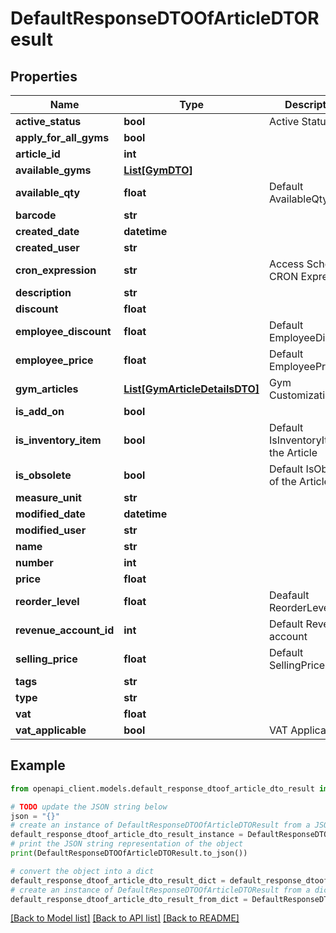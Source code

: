 # DefaultResponseDTOOfArticleDTOResult


## Properties

Name | Type | Description | Notes
------------ | ------------- | ------------- | -------------
**active_status** | **bool** | Active Status  | [optional] 
**apply_for_all_gyms** | **bool** |  | [optional] 
**article_id** | **int** |  | [optional] 
**available_gyms** | [**List[GymDTO]**](GymDTO.md) |  | 
**available_qty** | **float** | Default AvailableQty | [optional] 
**barcode** | **str** |  | [optional] 
**created_date** | **datetime** |  | [optional] 
**created_user** | **str** |  | [optional] 
**cron_expression** | **str** | Access Schedule CRON Expression  | [optional] 
**description** | **str** |  | [optional] 
**discount** | **float** |  | [optional] 
**employee_discount** | **float** | Default EmployeeDiscount | [optional] 
**employee_price** | **float** | Default EmployeePrice | [optional] 
**gym_articles** | [**List[GymArticleDetailsDTO]**](GymArticleDetailsDTO.md) | Gym Customizations  | [optional] 
**is_add_on** | **bool** |  | [optional] 
**is_inventory_item** | **bool** | Default IsInventoryItem of the Article  | [optional] 
**is_obsolete** | **bool** | Default IsObsolete of the Article  | [optional] 
**measure_unit** | **str** |  | 
**modified_date** | **datetime** |  | [optional] 
**modified_user** | **str** |  | [optional] 
**name** | **str** |  | 
**number** | **int** |  | [optional] 
**price** | **float** |  | 
**reorder_level** | **float** | Deafault ReorderLevel | [optional] 
**revenue_account_id** | **int** | Default Revenue account | [optional] 
**selling_price** | **float** | Default SellingPrice | [optional] 
**tags** | **str** |  | [optional] 
**type** | **str** |  | 
**vat** | **float** |  | [optional] 
**vat_applicable** | **bool** | VAT Applicable  | [optional] 

## Example

```python
from openapi_client.models.default_response_dtoof_article_dto_result import DefaultResponseDTOOfArticleDTOResult

# TODO update the JSON string below
json = "{}"
# create an instance of DefaultResponseDTOOfArticleDTOResult from a JSON string
default_response_dtoof_article_dto_result_instance = DefaultResponseDTOOfArticleDTOResult.from_json(json)
# print the JSON string representation of the object
print(DefaultResponseDTOOfArticleDTOResult.to_json())

# convert the object into a dict
default_response_dtoof_article_dto_result_dict = default_response_dtoof_article_dto_result_instance.to_dict()
# create an instance of DefaultResponseDTOOfArticleDTOResult from a dict
default_response_dtoof_article_dto_result_from_dict = DefaultResponseDTOOfArticleDTOResult.from_dict(default_response_dtoof_article_dto_result_dict)
```
[[Back to Model list]](../README.md#documentation-for-models) [[Back to API list]](../README.md#documentation-for-api-endpoints) [[Back to README]](../README.md)


